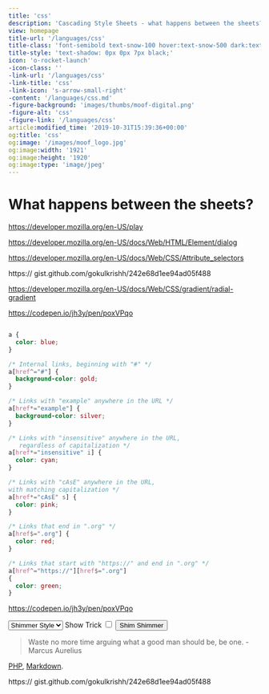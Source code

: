 ```yaml
---
title: 'css'
description: 'Cascading Style Sheets - what happens between the sheets?'
view: homepage
title-url: '/languages/css'
title-class: 'font-semibold text-snow-100 hover:text-snow-500 dark:text-white'
title-style: 'text-shadow: 0px 0px 7px black;'
icon: 'o-rocket-launch'
-icon-class: ''
-link-url: '/languages/css'
-link-title: 'css'
-link-icon: 's-arrow-small-right'
-content: '/languages/css.md'
-figure-background: 'images/thumbs/moof-digital.png'
-figure-alt: 'css'
-figure-link: '/languages/css'
article:modified_time: '2019-10-31T15:39:36+00:00'
og:title: 'css'
og:image: '/images/moof_logo.jpg'
og:image:width: '1921'
og:image:height: '1920'
og:image:type: 'image/jpeg'
---
```


# What happens between the sheets?


<summary></summary>

https://developer.mozilla.org/en-US/play

https://developer.mozilla.org/en-US/docs/Web/HTML/Element/dialog

https://developer.mozilla.org/en-US/docs/Web/CSS/Attribute_selectors

https:// gist.github.com/gokulkrishh/242e68d1ee94ad05f488

https://developer.mozilla.org/en-US/docs/Web/CSS/gradient/radial-gradient

https://codepen.io/jh3y/pen/poxVPqo

```css

a {
  color: blue;
}

/* Internal links, beginning with "#" */
a[href^="#"] {
  background-color: gold;
}

/* Links with "example" anywhere in the URL */
a[href*="example"] {
  background-color: silver;
}

/* Links with "insensitive" anywhere in the URL,
   regardless of capitalization */
a[href*="insensitive" i] {
  color: cyan;
}

/* Links with "cAsE" anywhere in the URL,
with matching capitalization */
a[href*="cAsE" s] {
  color: pink;
}

/* Links that end in ".org" */
a[href$=".org"] {
  color: red;
}

/* Links that start with "https://" and end in ".org" */
a[href^="https://"][href$=".org"]
{
  color: green;
}


```

https://codepen.io/jh3y/pen/poxVPqo


<select name="style" id="style">
  <option value="choose">Shimmer Style</option>
  <option value="container">Container</option>
  <option value="flip">Flip</option>
  <option value="lazy">Lazy</option>
  <option value="in-n-out">In and Out</option>
</select>
<label for="secret">Show Trick</label>
<input type="checkbox" id="secret">
<button>
  <span class="spark__container">
    <span class="spark"></span>  
  </span>
  <span class="backdrop"></span>
  <span class="text">
    Shim Shimmer
  </span>
</button>

 > Waste no more time arguing what a good man should be, be one. - Marcus Aurelius

[PHP](/2024/PHP), [Markdown](/2024/markdown).

https:// gist.github.com/gokulkrishh/242e68d1ee94ad05f488

[^1]: This text is inside a footnote.
[^Markdown]: What is [Markdown](/2024/markdown).
[^PHP]: Is [PHP](/2024/PHP) dead?.
[^Laravel]: Read my [Laravel 11](/2014/laravel-11) review [here](/2014/laravel-11).

